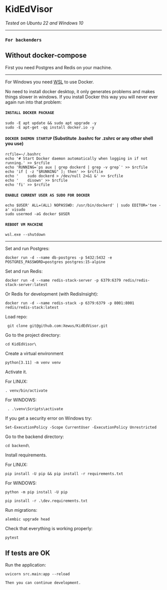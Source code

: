 # KidEdVisor


*Tested on Ubuntu 22 and Windows 10*
***


### `For backenders`
## Without docker-compose
First you need Postgres and Redis on your machine.

---
For Windows you need [WSL](https://learn.microsoft.com/en-us/windows/wsl/install) to use Docker.


No need to install docker desktop, it only generates problems and makes things slower in windows. If you install Docker this way you will never ever again run into that problem:

#### `INSTALL DOCKER PACKAGE`
```
sudo -E apt update && sudo apt upgrade -y
sudo -E apt-get -qq install docker.io -y
```
#### `DOCKER DAEMON STARTUP` (Substitute .bashrc for .zshrc or any other shell you use)
```
rcfile=~/.bashrc
echo '# Start Docker daemon automatically when logging in if not running.' >> $rcfile
echo 'RUNNING=`ps aux | grep dockerd | grep -v grep`' >> $rcfile
echo 'if [ -z "$RUNNING" ]; then' >> $rcfile
echo '    sudo dockerd > /dev/null 2>&1 &' >> $rcfile
echo '    disown' >> $rcfile
echo 'fi' >> $rcfile
```
#### `ENABLE CURRENT USER AS SUDO FOR DOCKER`
```
echo $USER' ALL=(ALL) NOPASSWD: /usr/bin/dockerd' | sudo EDITOR='tee -a' visudo
sudo usermod -aG docker $USER
```
#### `REBOOT VM MACHINE`
```
wsl.exe --shutdown
```
---
Set and run Postgres:
```
docker run -d --name db-postgres -p 5432:5432 -e POSTGRES_PASSWORD=postgres postgres:15-alpine
 ```
Set and run Redis:
```
docker run -d --name redis-stack-server -p 6379:6379 redis/redis-stack-server:latest
```
Or Redis for development (with RedisInsight):
```
docker run -d --name redis-stack -p 6379:6379 -p 8001:8001 redis/redis-stack:latest
```
Load repo:
```
 git clone git@github.com:Xewus/KidEdVisor.git
```
Go to the project directory:
```
cd KidEdVisor\
```
Create a virtual environment
```
python[3.11] -m venv venv
```
Activate it.

For LINUX:
```
. venv/bin/activate
```
For WINDOWS:
```
 . .\venv\Scripts\activate
```
If you get a security error on Windows try:
```
Set-ExecutionPolicy -Scope CurrentUser -ExecutionPolicy Unrestricted
```

Go to the backend directory:
```
cd backend\
```
Install requirements.

For LINUX:
```
pip install -U pip && pip install -r requirements.txt
```
For WINDOWS:
```
python -m pip install -U pip
```
```
pip install -r .\dev.requirements.txt
```
Run migrations:
```
alembic upgrade head
```
Check that everything is working properly:
```
pytest
```
If tests are OK
---
Run the application:
```
uvicorn src.main:app --reload
```
`Then you can continue development.`

